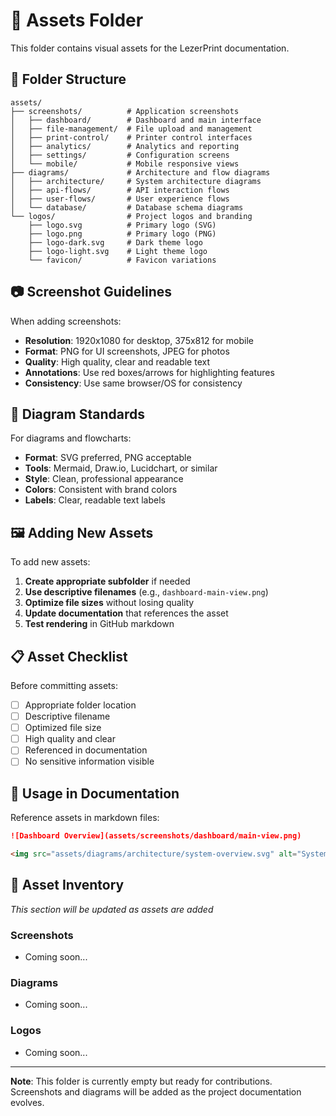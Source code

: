 # 📁 Assets Folder

This folder contains visual assets for the LezerPrint documentation.

## 📂 Folder Structure

```
assets/
├── screenshots/          # Application screenshots
│   ├── dashboard/        # Dashboard and main interface
│   ├── file-management/  # File upload and management
│   ├── print-control/    # Printer control interfaces
│   ├── analytics/        # Analytics and reporting
│   ├── settings/         # Configuration screens
│   └── mobile/           # Mobile responsive views
├── diagrams/             # Architecture and flow diagrams
│   ├── architecture/     # System architecture diagrams
│   ├── api-flows/        # API interaction flows
│   ├── user-flows/       # User experience flows
│   └── database/         # Database schema diagrams
└── logos/                # Project logos and branding
    ├── logo.svg          # Primary logo (SVG)
    ├── logo.png          # Primary logo (PNG)
    ├── logo-dark.svg     # Dark theme logo
    ├── logo-light.svg    # Light theme logo
    └── favicon/          # Favicon variations
```

## 📷 Screenshot Guidelines

When adding screenshots:

- **Resolution**: 1920x1080 for desktop, 375x812 for mobile
- **Format**: PNG for UI screenshots, JPEG for photos
- **Quality**: High quality, clear and readable text
- **Annotations**: Use red boxes/arrows for highlighting features
- **Consistency**: Use same browser/OS for consistency

## 🎨 Diagram Standards

For diagrams and flowcharts:

- **Format**: SVG preferred, PNG acceptable
- **Tools**: Mermaid, Draw.io, Lucidchart, or similar
- **Style**: Clean, professional appearance
- **Colors**: Consistent with brand colors
- **Labels**: Clear, readable text labels

## 🖼️ Adding New Assets

To add new assets:

1. **Create appropriate subfolder** if needed
2. **Use descriptive filenames** (e.g., `dashboard-main-view.png`)
3. **Optimize file sizes** without losing quality
4. **Update documentation** that references the asset
5. **Test rendering** in GitHub markdown

## 📋 Asset Checklist

Before committing assets:

- [ ] Appropriate folder location
- [ ] Descriptive filename
- [ ] Optimized file size
- [ ] High quality and clear
- [ ] Referenced in documentation
- [ ] No sensitive information visible

## 🔗 Usage in Documentation

Reference assets in markdown files:

```markdown
![Dashboard Overview](assets/screenshots/dashboard/main-view.png)

<img src="assets/diagrams/architecture/system-overview.svg" alt="System Architecture" width="800">
```

## 📝 Asset Inventory

*This section will be updated as assets are added*

### Screenshots
- Coming soon...

### Diagrams
- Coming soon...

### Logos
- Coming soon...

---

**Note**: This folder is currently empty but ready for contributions. Screenshots and diagrams will be added as the project documentation evolves.
